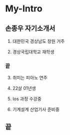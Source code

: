 # My-Intro
##  손종우 자기소개서

1. 대한민국 경상남도 창원 거주

2. 경상국립대학교 재학생

### 끝



3. 취미는 피아노 연주

4. 22살 01년생

5. Ios 과정 수강중

6. 기계설계 산업기사 준비중

## 끝
